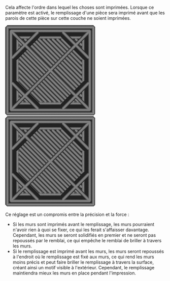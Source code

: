 Cela affecte l'ordre dans lequel les choses sont imprimées. Lorsque ce paramètre est activé, le remplissage d'une pièce sera imprimé avant que les parois de cette pièce sur cette couche ne soient imprimées.

![Le paramètre est désactivé, donc les murs sont imprimés en premier](../../../articles/images/infill_before_walls_disabled.gif)
![Le paramètre est activé, donc le remplissage est imprimé en premier](../../../articles/images/infill_before_walls_enabled.gif)

Ce réglage est un compromis entre la précision et la force :
* Si les murs sont imprimés avant le remplissage, les murs pourraient n'avoir rien à quoi se fixer, ce qui les ferait s'affaisser davantage. Cependant, les murs se seront solidifiés en premier et ne seront pas repoussés par le remblai, ce qui empêche le remblai de briller à travers les murs.
* Si le remplissage est imprimé avant les murs, les murs seront repoussés à l'endroit où le remplissage est fixé aux murs, ce qui rend les murs moins précis et peut faire briller le remplissage à travers la surface, créant ainsi un motif visible à l'extérieur. Cependant, le remplissage maintiendra mieux les murs en place pendant l'impression.
